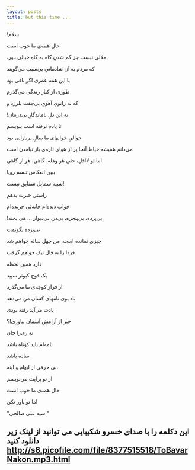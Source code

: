```yaml
---
layout: posts
title: but this time ...
---
```

!سلام 

حال همه‌ی ما خوب است

،ملالی نيست جز گم شدنِ گاه به گاهِ خيالی دور

که مردم به آن شادمانیِ بی‌سبب می‌گويند

با اين همه عمری اگر باقی بود

طوری از کنارِ زندگی می‌گذرم

که نه زانویِ آهویِ بی‌جفت بلرزد و

 !نه اين دلِ ناماندگارِ بی‌درمان

تا يادم نرفته است بنويسم

حوالیِ خوابهای ما سالِ پربارانی بود

می‌دانم هميشه حياط آنجا پر از هوای تازه‌ی باز نيامدن است

اما تو لااقل، حتی هر وهله، گاهی، هر از گاهی

ببين انعکاس تبسم رويا

شبيه شمايل شقايق نيست!

راستی خبرت بدهم

خواب ديده‌ام خانه‌ئی خريده‌ام

 !بی‌پرده، بی‌پنجره، بی‌در، بی‌ديوار ... هی بخند

بی‌پرده بگويمت

چيزی نمانده است، من چهل ساله خواهم شد

فردا را به فال نيک خواهم گرفت

دارد همين لحظه

يک فوج کبوتر سپيد

از فرازِ کوچه‌ی ما می‌گذرد

باد بوی نامهای کسان من می‌دهد

يادت می‌آيد رفته بودی

خبر از آرامش آسمان بياوری!؟

نه ری‌را جان

نامه‌ام بايد کوتاه باشد

ساده باشد

بی حرفی از ابهام و آينه،

از نو برايت می‌نويسم

حال همه‌ی ما خوب است

اما تو باور نکن

  "سید علی صالحی "

این دکلمه را با صدای خسرو شکیبایی می توانید از لینک زیر دانلود کنید
http://s6.picofile.com/file/8377515518/ToBavarNakon.mp3.html
---

